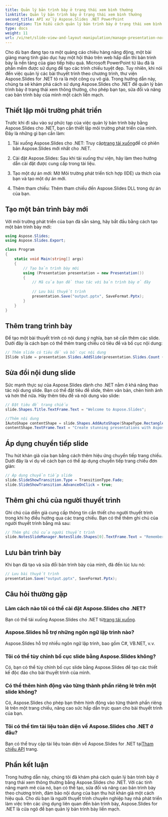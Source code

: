 ```yaml
---
title: Quản lý bản trình bày ở trạng thái xem bình thường
linktitle: Quản lý bản trình bày ở trạng thái xem bình thường
second_title: API xử lý Aspose.Slides .NET PowerPoint
description: Tìm hiểu cách quản lý bản trình bày ở trạng thái xem bình thường bằng Aspose.Slides cho .NET. Tạo, sửa đổi và nâng cao bản trình bày theo chương trình với hướng dẫn từng bước và mã nguồn hoàn chỉnh.
type: docs
weight: 11
url: /vi/net/slide-view-and-layout-manipulation/manage-presentation-normal-view-state/
---
```


Cho dù bạn đang tạo ra một quảng cáo chiêu hàng năng động, một bài giảng mang tính giáo dục hay một hội thảo trên web hấp dẫn thì bản trình bày là nền tảng của giao tiếp hiệu quả. Microsoft PowerPoint từ lâu đã là phần mềm được sử dụng để tạo các trình chiếu tuyệt đẹp. Tuy nhiên, khi nói đến việc quản lý các bài thuyết trình theo chương trình, thư viện Aspose.Slides for .NET tỏ ra là một công cụ vô giá. Trong hướng dẫn này, chúng ta sẽ khám phá cách sử dụng Aspose.Slides cho .NET để quản lý bản trình bày ở trạng thái xem thông thường, cho phép bạn tạo, sửa đổi và nâng cao bản trình bày của mình một cách liền mạch.

   
## Thiết lập môi trường phát triển

Trước khi đi sâu vào sự phức tạp của việc quản lý bản trình bày bằng Aspose.Slides cho .NET, bạn cần thiết lập môi trường phát triển của mình. Đây là những gì bạn cần làm:

1.  Tải xuống Aspose.Slides cho .NET: Truy cập[trang tải xuống](https://releases.aspose.com/slides/net/)để có phiên bản Aspose.Slides mới nhất cho .NET.

2. Cài đặt Aspose.Slides: Sau khi tải xuống thư viện, hãy làm theo hướng dẫn cài đặt được cung cấp trong tài liệu.

3. Tạo một dự án mới: Mở Môi trường phát triển tích hợp (IDE) ưa thích của bạn và tạo một dự án mới.

4. Thêm tham chiếu: Thêm tham chiếu đến Aspose.Slides DLL trong dự án của bạn.

## Tạo một bản trình bày mới

Với môi trường phát triển của bạn đã sẵn sàng, hãy bắt đầu bằng cách tạo một bản trình bày mới:

```csharp
using Aspose.Slides;
using Aspose.Slides.Export;

class Program
{
    static void Main(string[] args)
    {
        // Tạo bản trình bày mới
        using (Presentation presentation = new Presentation())
        {
            // Mã của bạn để thao tác với bản trình bày ở đây
            
            // Lưu bài thuyết trình
            presentation.Save("output.pptx", SaveFormat.Pptx);
        }
    }
}
```

## Thêm trang trình bày

Để tạo một bài thuyết trình có nội dung ý nghĩa, bạn sẽ cần thêm các slide. Dưới đây là cách bạn có thể thêm trang chiếu có tiêu đề và bố cục nội dung:

```csharp
// Thêm slide có tiêu đề và bố cục nội dung
ISlide slide = presentation.Slides.AddSlide(presentation.Slides.Count + 1, presentation.SlideMaster.CustomLayouts[LayoutType.TitleAndObject]);
```

## Sửa đổi nội dung slide

Sức mạnh thực sự của Aspose.Slides dành cho .NET nằm ở khả năng thao tác nội dung slide. Bạn có thể đặt tiêu đề slide, thêm văn bản, chèn hình ảnh và hơn thế nữa. Hãy thêm tiêu đề và nội dung vào slide:

```csharp
// Đặt tiêu đề trang chiếu
slide.Shapes.Title.TextFrame.Text = "Welcome to Aspose.Slides";

//Thêm nội dung
IAutoShape contentShape = slide.Shapes.AddAutoShape(ShapeType.Rectangle, 50, 100, 600, 300);
contentShape.TextFrame.Text = "Create stunning presentations with Aspose.Slides!";
```

## Áp dụng chuyển tiếp slide

Thu hút khán giả của bạn bằng cách thêm hiệu ứng chuyển tiếp trang chiếu. Dưới đây là ví dụ về cách bạn có thể áp dụng chuyển tiếp trang chiếu đơn giản:

```csharp
// Áp dụng chuyển tiếp slide
slide.SlideShowTransition.Type = TransitionType.Fade;
slide.SlideShowTransition.AdvanceOnClick = true;
```

## Thêm ghi chú của người thuyết trình

Ghi chú của diễn giả cung cấp thông tin cần thiết cho người thuyết trình trong khi họ điều hướng qua các trang chiếu. Bạn có thể thêm ghi chú của người thuyết trình bằng mã sau:

```csharp
// Thêm ghi chú của người thuyết trình
slide.NotesSlideManager.NotesSlide.Shapes[0].TextFrame.Text = "Remember to explain the benefits of Aspose.Slides!";
```

## Lưu bản trình bày

Khi bạn đã tạo và sửa đổi bản trình bày của mình, đã đến lúc lưu nó:

```csharp
// Lưu bài thuyết trình
presentation.Save("output.pptx", SaveFormat.Pptx);
```

## Câu hỏi thường gặp

### Làm cách nào tôi có thể cài đặt Aspose.Slides cho .NET?

 Bạn có thể tải xuống Aspose.Slides cho .NET từ[trang tải xuống](https://releases.aspose.com/slides/net/).

### Aspose.Slides hỗ trợ những ngôn ngữ lập trình nào?

Aspose.Slides hỗ trợ nhiều ngôn ngữ lập trình, bao gồm C#, VB.NET, v.v.

### Tôi có thể tùy chỉnh bố cục slide bằng Aspose.Slides không?

Có, bạn có thể tùy chỉnh bố cục slide bằng Aspose.Slides để tạo các thiết kế độc đáo cho bài thuyết trình của mình.

### Có thể thêm hình động vào từng thành phần riêng lẻ trên một slide không?

Có, Aspose.Slides cho phép bạn thêm hình động vào từng thành phần riêng lẻ trên một trang chiếu, nâng cao sức hấp dẫn trực quan cho bài thuyết trình của bạn.

### Tôi có thể tìm tài liệu toàn diện về Aspose.Slides cho .NET ở đâu?

Bạn có thể truy cập tài liệu toàn diện về Aspose.Slides for .NET tại[Tham chiếu API](https://reference.aspose.com/slides/net/) trang.

## Phần kết luận
Trong hướng dẫn này, chúng tôi đã khám phá cách quản lý bản trình bày ở trạng thái xem thông thường bằng Aspose.Slides cho .NET. Với các tính năng mạnh mẽ của nó, bạn có thể tạo, sửa đổi và nâng cao bản trình bày theo chương trình, đảm bảo nội dung của bạn thu hút khán giả một cách hiệu quả. Cho dù bạn là người thuyết trình chuyên nghiệp hay nhà phát triển làm việc trên các ứng dụng liên quan đến bản trình bày, Aspose.Slides for .NET là cửa ngõ để bạn quản lý bản trình bày liền mạch.